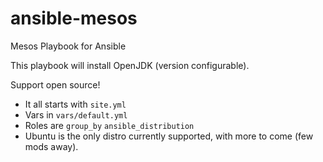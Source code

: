 ansible-mesos
=============

Mesos Playbook for Ansible

This playbook will install OpenJDK (version configurable).

Support open source!

* It all starts with `site.yml`
* Vars in `vars/default.yml`
* Roles are `group_by` `ansible_distribution`
* Ubuntu is the only distro currently supported, with more to come (few mods
away).

